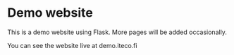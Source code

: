 # Demo website

This is a demo website using Flask. More pages will be added occasionally.

You can see the website live at demo.iteco.fi
